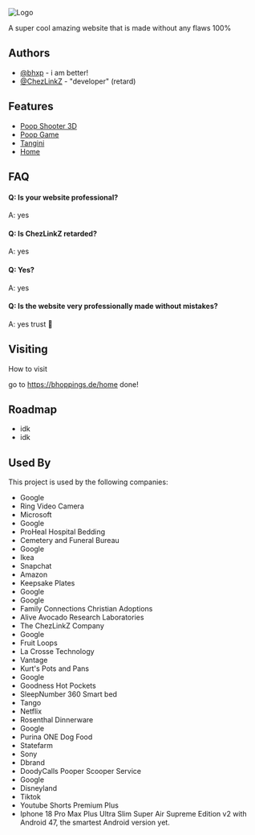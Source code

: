 
![Logo](https://i.imgur.com/xxg3McV.png)



A super cool amazing website that is made without any flaws 100%




## Authors

- [@bhxp](https://www.github.com/bhxp) - i am better!
- [@ChezLinkZ](https://www.github.com/ChezLinkZ) - "developer" (retard)


## Features

- [Poop Shooter 3D](https://bhoppings.de/poopshooter3d/)
- [Poop Game](https://bhoppings.de/poop/)
- [Tangini](https://bhoppings.de/tangini/)
- [Home](https://bhoppings.de/home/)


## FAQ

#### Q: Is your website professional?

A: yes

#### Q: Is ChezLinkZ retarded?

A: yes

#### Q: Yes?

A: yes

#### Q: Is the website very professionally made without mistakes?

A: yes trust 🙏

## Visiting

How to visit

go to https://bhoppings.de/home
done!
    
## Roadmap

- idk
- idk


## Used By

This project is used by the following companies:

- Google
- Ring Video Camera
- Microsoft
- Google
- ProHeal Hospital Bedding
- Cemetery and Funeral Bureau
- Google
- Ikea
- Snapchat
- Amazon
- Keepsake Plates
- Google
- Google
- Family Connections Christian Adoptions
- Alive Avocado Research Laboratories
- The ChezLinkZ Company
- Google
- Fruit Loops
- La Crosse Technology
- Vantage
- Kurt's Pots and Pans
- Google
- Goodness Hot Pockets
- SleepNumber 360 Smart bed
- Tango
- Netflix
- Rosenthal Dinnerware
- Google
- Purina ONE Dog Food
- Statefarm
- Sony
- Dbrand
- DoodyCalls Pooper Scooper Service
- Google
- Disneyland
- Tiktok
- Youtube Shorts Premium Plus
- Iphone 18 Pro Max Plus Ultra Slim Super Air Supreme Edition v2 with Android 47, the smartest Android version yet.

